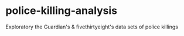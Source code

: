 # police-killing-analysis
Exploratory the Guardian's &amp; fivethirtyeight's data sets of police killings 
